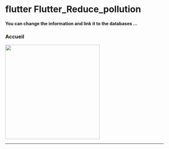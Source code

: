 <h1> flutter Flutter_Reduce_pollution </h1>



<h4> You can change the information and link it to the databases ...</h4>


<h3>Accueil</h3> 


<img src="https://github.com/abenkoula71/flutter-nikz-app-D/blob/main/Screenshot_1642772981.png" width="300" /> 


<hr>
